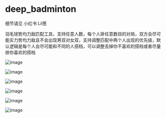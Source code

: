 # deep_badminton

细节请见 小红书 Lil葱

羽毛球势均力敌匹配工具，支持任意人数，每个人排任意数目的对局，双方会尽可能实力势均力敌且不会出现男双对女双，支持调整匹配中两个人出现的优先级，默认逻辑是每个人会尽可能和不同的人搭档，可以调整去掉你不喜欢的搭档或者尽量排你喜欢的搭档

![image](https://github.com/user-attachments/assets/603f9f71-6c0b-47ad-88e5-441342b738ae)

![image](https://github.com/user-attachments/assets/7643c607-a5a9-4713-8fa9-56cc295195ee)

![image](https://github.com/user-attachments/assets/180618ea-fe4f-4184-a7ed-b7e36b59e386)

![image](https://github.com/user-attachments/assets/e2eb1a30-214c-4390-a3f1-a22bc1f32022)

![image](https://github.com/user-attachments/assets/f82f0ff1-98a1-488a-bb72-93d7afc0682c)

![image](https://github.com/user-attachments/assets/8a1499c0-d329-4115-b9c9-2c2b25528a4d)
